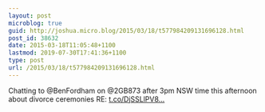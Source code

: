 ```yaml
---
layout: post
microblog: true
guid: http://joshua.micro.blog/2015/03/18/t577984209131696128.html
post_id: 38632
date: 2015-03-18T11:05:48+1100
lastmod: 2019-07-30T17:41:36+1100
type: post
url: /2015/03/18/t577984209131696128.html
---
```

Chatting to @BenFordham on @2GB873 after 3pm NSW time this afternoon about divorce ceremonies RE: [t.co/DjSSLlPV8...](http://t.co/DjSSLlPV8A)
